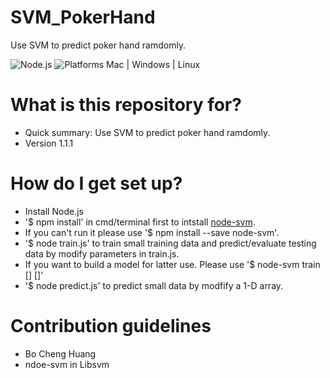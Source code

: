 # SVM_PokerHand
Use SVM to predict poker hand ramdomly.

![Node.js](https://img.shields.io/badge/Node.js-4.4.3-orange.svg)
![Platforms Mac | Windows | Linux](https://img.shields.io/badge/Platforms-Mac%20%7C%20Windows%20%7C%20Mac%20-lightgray.svg)

# What is this repository for? ###

* Quick summary: Use SVM to predict poker hand ramdomly.
* Version 1.1.1

# How do I get set up? ###

* Install Node.js
* '$ npm install' in cmd/terminal first to intstall [node-svm](https://github.com/nicolaspanel/node-svm).
* If you can't run it please use '$ npm install --save node-svm'.
* '$ node train.js' to train small training data and predict/evaluate testing data by modify parameters in train.js.
* If you want to build a model for latter use. Please use '$ node-svm train <dataset file> [<where to save the prediction model>] [<options>]'
* '$ node predict.js' to predict small data by modfify a 1-D array.

# Contribution guidelines ###
* Bo Cheng Huang
* ndoe-svm in Libsvm
